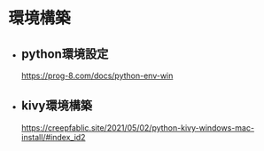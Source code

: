 # 環境構築<br>
+ ## python環境設定<br>
    https://prog-8.com/docs/python-env-win<br>
+ ## kivy環境構築<br>
    https://creepfablic.site/2021/05/02/python-kivy-windows-mac-install/#index_id2<br>
